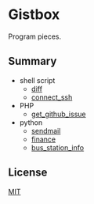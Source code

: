 # Gistbox
Program pieces.
 
## Summary 
* shell script
    * [diff](diff/)
    * [connect_ssh](connect_ssh/)
* PHP
    * [get_github_issue](get_github_issue/)
* python
    * [sendmail](sendmail/)
    * [finance](finance/)
    * [bus_station_info](bus_station_info/)
 
## License
[MIT](LICENSE)

